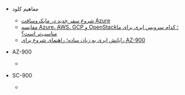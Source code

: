 - مفاهیم کلود
  - [شروع سفر جدید در مایکروسافت Azure](guide/Start_Spot.md)  
  - [مقایسه Azure، AWS، GCP و OpenStack؛ کدام سرویس ابری برای ما مناسب‌تر است؟](guide/Cloud_Providers_Comparation.md)
  - [رایانش ابری به زبان ساده؛ راهنمای شروع برای AZ-900](guide/Cloud_Computing_Concept.md)

- AZ-900
  - [ ]()

- SC-900
  - [ ]()
